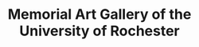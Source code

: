 ---
layout: repo
title: "Memorial Art Gallery of the University of Rochester"
id: 22155
permalink: repos/22155/
---